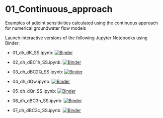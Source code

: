 # 01_Continuous_approach
Examples of adjoint sensitivities calculated using the continuous approach for numerical groundwater flow models

Launch interactive versions of the following Jupyter Notebooks using Binder:

- 01_dh_dK_SS.ipynb: [![Binder](https://mybinder.org/badge_logo.svg)](https://mybinder.org/v2/gh/christurnadge/03_First_order_adjoint_sensitivity/master/?filepath=01_Numerical_examples%2F01_Continuous_approach%2F01_dh_dK_SS.ipynb)

- 02_dh_dBC1h_SS.ipynb: [![Binder](https://mybinder.org/badge_logo.svg)](https://mybinder.org/v2/gh/christurnadge/03_First_order_adjoint_sensitivity/blob/master/01_Numerical_examples/01_Continuous_approach/02_dh_dBC1h_SS.ipynb)

- 03_dh_dBC2Q_SS.ipynb: [![Binder](https://mybinder.org/badge_logo.svg)](https://mybinder.org/v2/gh/christurnadge/03_First_order_adjoint_sensitivity/blob/master/01_Numerical_examples/01_Continuous_approach/03_dh_dBC2Q_SS.ipynb)

- 04_dh_dQw.ipynb: [![Binder](https://mybinder.org/badge_logo.svg)](https://mybinder.org/v2/gh/christurnadge/03_First_order_adjoint_sensitivity/blob/master/01_Numerical_examples/01_Continuous_approach/04_dh_dQw_SS.ipynb)

- 05_dh_dQr_SS.ipynb: [![Binder](https://mybinder.org/badge_logo.svg)](https://mybinder.org/v2/gh/christurnadge/03_First_order_adjoint_sensitivity/blob/master/01_Numerical_examples/01_Continuous_approach/05_dh_dQr_SS.ipynb)

- 06_dh_dBC3h_SS.ipynb: [![Binder](https://mybinder.org/badge_logo.svg)](https://mybinder.org/v2/gh/christurnadge/03_First_order_adjoint_sensitivity/blob/master/01_Numerical_examples/01_Continuous_approach/06_dh_dBC3h_SS.ipynb)

- 07_dh_dBC3c_SS.ipynb: [![Binder](https://mybinder.org/badge_logo.svg)](https://mybinder.org/v2/gh/christurnadge/03_First_order_adjoint_sensitivity/blob/master/01_Numerical_examples/01_Continuous_approach/07_dBC3c_SS.ipynb)

